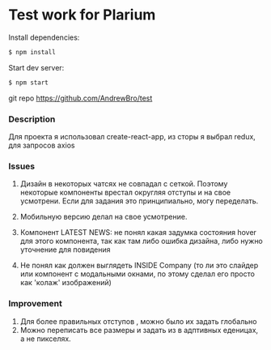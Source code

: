 


# Test work for Plarium 

Install dependencies:  
```sh
$ npm install
```

Start dev server:  
```sh
$ npm start
```

git repo
https://github.com/AndrewBro/test


### Description
Для проекта я использовал create-react-app, из сторы я выбрал redux, для запросов axios 



### Issues
1. Дизайн в некоторых чатсях не совпадал с сеткой. Поэтому некоторые компоненты врестал округляя отступы и на свое усмотрени. Если для задания это принципиально, могу переделать.

2. Мобильную версию делал на свое усмотрение.

3. Компонент LATEST NEWS: не понял какая задумка состояния hover для этого компонента, так как там либо ошибка дизайна, либо нужно уточнение для повидения 

4. Не понял как должен выглядеть INSIDE Company (то ли это слайдер или компонент с модальными окнами, по этому сделал его просто как 'колаж' изображений)


### Improvement
1. Для более правильных отступов , можно было их задать глобально
2. Mожно переписать все размеры и задать из в адптивных еденицах, а не пикселях.
